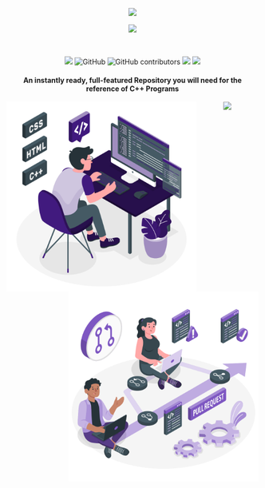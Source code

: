 <p align="center">
    <img src="https://upload.wikimedia.org/wikipedia/commons/1/18/ISO_C%2B%2B_Logo.svg" width = "150">
    <p align="center">
             <a href="https://git.io/typing-svg">
        <img
            src="https://readme-typing-svg.herokuapp.com?font=JetBrains+Mono&size=35&duration=3000&color=659AD2&center=true&vCenter=true&lines=Mushtifund+Aryaan+-+CS&width=600" /></a></p>
</p>
&nbsp;

<p align="center">
  <img src="https://img.shields.io/github/repo-size/atharv115/MAHSS-CPP?logo=GitHub&style=plastic">
  <img alt="GitHub" src="https://img.shields.io/github/license/Atharv115/MAHSS-CPP?logo=GIthub&style=plastic">
  <img alt="GitHub contributors" src="https://img.shields.io/github/contributors/Atharv115/MAHSS-CPP?color=green&label=Repo%20Contributers&logo=Github&style=plastic">
  <img src="https://badges.pufler.dev/visits/atharv115/MAHSS-CPP?logo=GitHub&style=plastic&color=cyan">
  <img src="https://badges.pufler.dev/updated/atharv115/MAHSS-CPP?logo=GitHub&style=plastic&color=red">
</p> 
<h4 align="center">
    An instantly ready, full-featured Repository you will need for the reference of <strong>C++</strong> Programs
</h4>

<p align="center">
<img align="left"
        src="https://github.com/Atharv115/Atharv115/blob/Assets/illustration.svg" width="380"/>
<img align="right"
        src="https://github.com/Atharv115/Atharv115/blob/Assets/Pull%20request-amico.svg" width="380"/>
</p>
<p align="center">
    <img
        src="https://capsule-render.vercel.app/api?type=waving&color=gradient&height=130&section=footer&animation=twinkling" />
</p>
